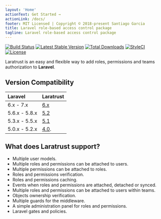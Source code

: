 ```yaml
---
layout: 'Home'
actionText: Get Started →
actionLink: /docs/
footer: MIT Licensed | Copyright © 2018-present Santiago Garcia
title: Laravel role-based access control package
tagline: Laravel role-based access control package
---
```


[![Build Status](https://travis-ci.org/santigarcor/laratrust.svg?branch=master)](https://travis-ci.org/santigarcor/laratrust)
[![Latest Stable Version](https://poser.pugx.org/santigarcor/laratrust/v)](//packagist.org/packages/santigarcor/laratrust)
[![Total Downloads](https://poser.pugx.org/santigarcor/laratrust/downloads)](//packagist.org/packages/santigarcor/laratrust)
[![StyleCI](https://styleci.io/repos/59691202/shield)](https://styleci.io/repos/59691202)
[![License](https://poser.pugx.org/santigarcor/laratrust/license)](//packagist.org/packages/santigarcor/laratrust)

Laratrust is an easy and flexible way to add roles, permissions and teams authorization to **Laravel**.

## Version Compatibility

 Laravel  | Laratrust
:---------|:----------
 6.x - 7.x    | [6.x](/docs/6.x/)
 5.6.x - 5.8.x    | [5.2](/docs/5.2/)
 5.3.x - 5.5.x    | [5.1](/docs/5.1/)
 5.0.x - 5.2.x    | [4.0](https://github.com/santigarcor/laratrust/tree/4.0).

## What does Laratrust support?
- Multiple user models.
- Multiple roles and permissions can be attached to users.
- Multiple permissions can be attached to roles.
- Roles and permissions verification.
- Roles and permissions caching.
- Events when roles and permissions are attached, detached or synced.
- Multiple roles and permissions can be attached to users within teams.
- Objects ownership verification.
- Multiple guards for the middleware.
- A simple administration panel for roles and permissions.
- Laravel gates and policies.